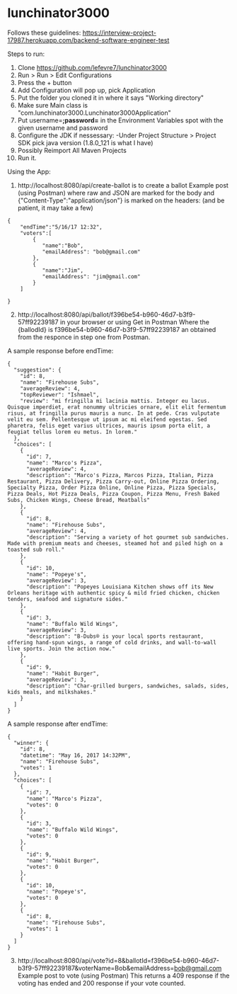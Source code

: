 # lunchinator3000

Follows these guidelines:
https://interview-project-17987.herokuapp.com/backend-software-engineer-test

Steps to run:
1. Clone https://github.com/lefevre7/lunchinator3000
2. Run > Run > Edit Configurations
3. Press the + button
4. Add Configuration will pop up, pick Application
5. Put the folder you cloned it in where it says "Working directory"
6. Make sure Main class is "com.lunchinator3000.Lunchinator3000Application"
7. Put username=****;password=**** in the Environment Variables spot with the given username and password
7. Configure the JDK if nessessary:
  -Under Project Structure > Project SDK pick java version (1.8.0_121 is what I have)
8. Possibly Reimport All Maven Projects
9. Run it.

Using the App:
1. http://localhost:8080/api/create-ballot is to create a ballot
Example post (using Postman)
where raw and JSON are marked for the body and {"Content-Type":"application/json"} is marked on the headers:
(and be patient, it may take a few)
~~~~
{
    "endTime":"5/16/17 12:32",
    "voters":[
        {
           "name":"Bob",
           "emailAddress": "bob@gmail.com"
        },
        {
           "name":"Jim",
           "emailAddress": "jim@gmail.com"
        }
    ]

}
~~~~
2. http://localhost:8080/api/ballot/f396be54-b960-46d7-b3f9-57ff92239187 in your browser or using Get in Postman
Where the {ballodId} is f396be54-b960-46d7-b3f9-57ff92239187 an obtained from the responce in step one from Postman.

A sample response before endTime:
~~~~
{
  "suggestion": {
    "id": 8,
    "name": "Firehouse Subs",
    "averageReview": 4,
    "topReviewer": "Ishmael",
    "review": "mi fringilla mi lacinia mattis. Integer eu lacus. Quisque imperdiet, erat nonummy ultricies ornare, elit elit fermentum risus, at fringilla purus mauris a nunc. In at pede. Cras vulputate velit eu sem. Pellentesque ut ipsum ac mi eleifend egestas. Sed pharetra, felis eget varius ultrices, mauris ipsum porta elit, a feugiat tellus lorem eu metus. In lorem."
  },
  "choices": [
    {
      "id": 7,
      "name": "Marco's Pizza",
      "averageReview": 4,
      "description": "Marco's Pizza, Marcos Pizza, Italian, Pizza Restaurant, Pizza Delivery, Pizza Carry-out, Online Pizza Ordering, Specialty Pizza, Order Pizza Online, Online Pizza, Pizza Specials, Pizza Deals, Hot Pizza Deals, Pizza Coupon, Pizza Menu, Fresh Baked Subs, Chicken Wings, Cheese Bread, Meatballs"
    },
    {
      "id": 8,
      "name": "Firehouse Subs",
      "averageReview": 4,
      "description": "Serving a variety of hot gourmet sub sandwiches. Made with premium meats and cheeses, steamed hot and piled high on a toasted sub roll."
    },
    {
      "id": 10,
      "name": "Popeye's",
      "averageReview": 3,
      "description": "Popeyes Louisiana Kitchen shows off its New Orleans heritage with authentic spicy & mild fried chicken, chicken tenders, seafood and signature sides."
    },
    {
      "id": 3,
      "name": "Buffalo Wild Wings",
      "averageReview": 3,
      "description": "B-Dubs® is your local sports restaurant, offering hand-spun wings, a range of cold drinks, and wall-to-wall live sports. Join the action now."
    },
    {
      "id": 9,
      "name": "Habit Burger",
      "averageReview": 3,
      "description": "Char-grilled burgers, sandwiches, salads, sides, kids meals, and milkshakes."
    }
  ]
}
~~~~
A sample response after endTime:
~~~~
{
  "winner": {
    "id": 8,
    "datetime": "May 16, 2017 14:32PM",
    "name": "Firehouse Subs",
    "votes": 1
  },
  "choices": [
    {
      "id": 7,
      "name": "Marco's Pizza",
      "votes": 0
    },
    {
      "id": 3,
      "name": "Buffalo Wild Wings",
      "votes": 0
    },
    {
      "id": 9,
      "name": "Habit Burger",
      "votes": 0
    },
    {
      "id": 10,
      "name": "Popeye's",
      "votes": 0
    },
    {
      "id": 8,
      "name": "Firehouse Subs",
      "votes": 1
    }
  ]
}
~~~~
3. http://localhost:8080/api/vote?id=8&ballotId=f396be54-b960-46d7-b3f9-57ff92239187&voterName=Bob&emailAddress=bob@gmail.com
Example post to vote (using Postman)
This returns a 409 response if the voting has ended and 200 response if your vote counted.
